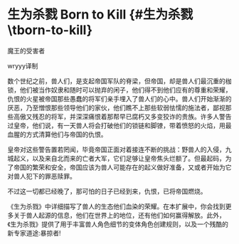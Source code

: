 # 生为杀戮 Born to Kill {#生为杀戮\\tborn-to-kill}

魔王的受害者

wryyy译制

数个世纪之前，兽人们，是支起帝国军队的脊梁，但帝国，却是兽人们最沉重的枷锁，他们被当作奴隶和随时可以抛弃的闲子，他们得不到他们应有的尊重和荣耀，仇恨的火星被帝国那些愚蠢的将军们亲手埋入了兽人们的心中。兽人们开始渐渐的厌恶，乃至憎恨那些领导他们的家伙，他们瞧不上那些软弱怯懦的施法者，鄙视那些高傲又残忍的将军，并深深痛恨着那帮早已腐朽又多变狡诈的贵族。许多人警告过皇帝，他们说，有一天兽人将会打破他们的锁链和脚镣，带着愤怒的火焰，用最血腥的方式清算他们与帝国的仇恨。

皇帝对这些警告置若罔闻，毕竟帝国正面对着接连不断的挑战：野兽人的入侵，九城起义，以及来自北而来的亡者大军，它们足够让皇帝焦头烂额了。但最起码，为了帝国的繁荣和安全，帝国应该为兽人可能存在的起义做好准备，又或者开始为它对兽人犯下的罪恶赎罪。

不过这一切都已经晚了，那可怕的日子已经到来，仇恨，已将帝国燃烧。

《生为杀戮》中详细描写了兽人的生态他们血染的荣耀。在本扩展中，你会找到更多关于兽人起源的信息，他们在世界上的地位，还有他们如何赢得解放。此外，《生为杀戮》提供了用于丰富兽人角色细节的变体角色创建规则，以及一个残酷的新专家道途:暴掠者!

 
